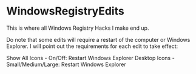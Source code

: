 # WindowsRegistryEdits
This is where all Windows Registry Hacks I make end up.

Do note that some edits will require a restart of the computer or Windows Explorer. I will point out the requirements for each edit to take effect:

Show All Icons - On/Off: Restart Windows Explorer
Desktop Icons - Small/Medium/Large: Restart Windows Explorer 
